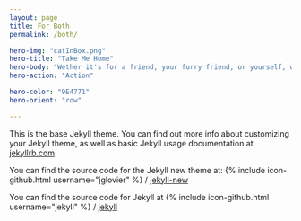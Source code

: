 ```yaml
---
layout: page
title: For Both
permalink: /both/

hero-img: "catInBox.png"
hero-title: "Take Me Home"
hero-body: "Wether it's for a friend, your furry friend, or yourself, we have gifts and supplies for the whole gang."
hero-action: "Action"

hero-color: "9E4771"
hero-orient: "row"

---
```


This is the base Jekyll theme. You can find out more info about customizing your Jekyll theme, as well as basic Jekyll usage documentation at [jekyllrb.com](http://jekyllrb.com/)

You can find the source code for the Jekyll new theme at:
{% include icon-github.html username="jglovier" %} /
[jekyll-new](https://github.com/jglovier/jekyll-new)

You can find the source code for Jekyll at
{% include icon-github.html username="jekyll" %} /
[jekyll](https://github.com/jekyll/jekyll)